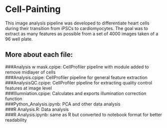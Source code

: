 # Cell-Painting
This image analysis pipeline was developed to differentiate heart cells during their transition from iPSCs to cardiomyocytes. The goal was to extract as many features as possible from a set of 4000 images taken of a 96 well plate.

## More about each file:
###Analysis w mask.cpipe: 
CellProfiler pipeline with module added to remove midlayer of cells<br>
###Analysis.cpipe: 
CellProfiler pipeline for general feature extraction<br>
###AnalysisQC.cpipe: 
CellProfiler pipeline for extracting quality control features at image level<br>
###Illumniation.cpipe: 
Calculates and exports illumination correction function<br>
###Python_Analysis.ipynb: 
PCA and other data analysis <br>
###R Analysis.R: 
Data analysis<br>
###R Analysis.ipynb: 
same as R but converted to notebook format for better readability <br>
